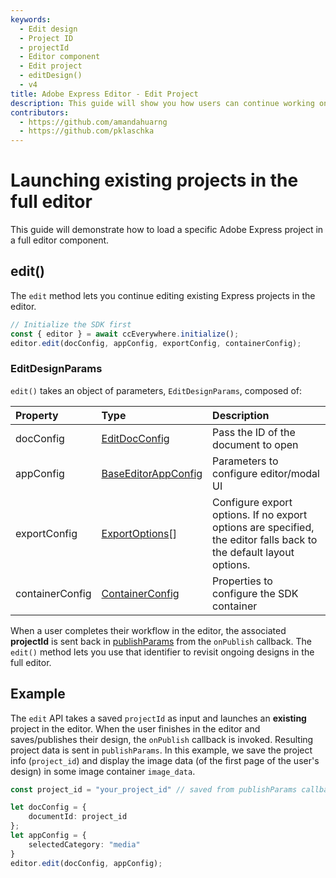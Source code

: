 ```yaml
---
keywords:
  - Edit design
  - Project ID
  - projectId
  - Editor component 
  - Edit project 
  - editDesign()
  - v4
title: Adobe Express Editor - Edit Project
description: This guide will show you how users can continue working on existing projects in an Adobe Express editor. 
contributors:
  - https://github.com/amandahuarng
  - https://github.com/pklaschka
---
```


# Launching existing projects in the full editor

This guide will demonstrate how to load a specific Adobe Express project in a full editor component.

## edit()

The `edit` method lets you continue editing existing Express projects in the editor.

```js
// Initialize the SDK first
const { editor } = await ccEverywhere.initialize(); 
editor.edit(docConfig, appConfig, exportConfig, containerConfig); 
```

### EditDesignParams

`edit()` takes an object of parameters, `EditDesignParams`, composed of:

| Property | Type| Description
| :-- | :-- | :--
| docConfig | [EditDocConfig](../../../reference/cc-everywhere/editor/index.md#editdocconfig) | Pass the ID of the document to open
| appConfig | [BaseEditorAppConfig](../../../reference/cc-everywhere/editor/index.md#baseeditorappconfig) | Parameters to configure editor/modal UI
| exportConfig | [ExportOptions](../../../reference/types/index.md#exportoptions)[] | Configure export options. If no export options are specified, the editor falls back to the default layout options.
| containerConfig | [ContainerConfig](../../../reference/types/index.md#containerconfig) | Properties to configure the SDK container

When a user completes their workflow in the editor, the associated **projectId** is sent back in [publishParams](../../../reference/types/index.md#publishparams) from the `onPublish` callback. The `edit()` method lets you use that identifier to revisit ongoing designs in the full editor.

## Example

The `edit` API takes a saved `projectId` as input and launches an **existing** project in the editor. When the user finishes in the editor and saves/publishes their design, the `onPublish` callback is invoked. Resulting project data is sent in `publishParams`. In this example, we save the project info (`project_id`) and display the image data (of the first page of the user's design) in some image container `image_data`.

``` ts title="edit-project.js" hl_lines="15"
const project_id = "your_project_id" // saved from publishParams callback

let docConfig = {
    documentId: project_id
};
let appConfig = {
    selectedCategory: "media"
}
editor.edit(docConfig, appConfig);
```
